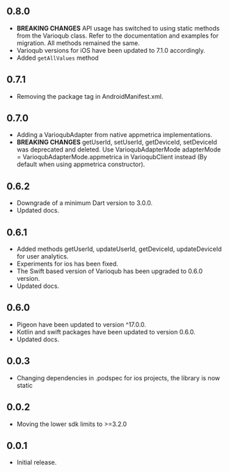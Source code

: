 ## 0.8.0

- **BREAKING CHANGES** API usage has switched to using static methods from the Varioqub class. Refer to the documentation and examples for migration. All methods remained the same.
- Varioqub versions for iOS have been updated to 7.1.0 accordingly.
- Added `getAllValues` method

## 0.7.1

- Removing the package tag in AndroidManifest.xml.

## 0.7.0

- Adding a VarioqubAdapter from native appmetrica implementations.
- **BREAKING CHANGES** getUserId, setUserId, getDeviceId, setDeviceId was deprecated and deleted. Use VarioqubAdapterMode adapterMode = VarioqubAdapterMode.appmetrica in VarioqubClient instead (By default when using appmetrica constructor).

## 0.6.2

- Downgrade of a minimum Dart version to 3.0.0.
- Updated docs.

## 0.6.1

- Added methods getUserId, updateUserId, getDeviceId, updateDeviceId for user analytics.
- Experiments for ios has been fixed.
- The Swift based version of Varioqub has been upgraded to 0.6.0 version.
- Updated docs.

## 0.6.0

- Pigeon have been updated to version ^17.0.0.
- Kotlin and swift packages have been updated to version 0.6.0.
- Updated docs.

## 0.0.3

- Changing dependencies in .podspec for ios projects, the library is now static

## 0.0.2

- Moving the lower sdk limits to >=3.2.0

## 0.0.1

- Initial release.
